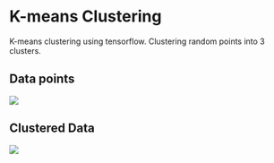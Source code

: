 # K-means Clustering

K-means clustering using tensorflow. Clustering random points into 3 clusters.

Data points
---
![](https://github.com/Karim-92/tensorflow-playground/blob/master/K-Means%20Clustering/datapoints.png)

Clustered Data
---
![](https://github.com/Karim-92/tensorflow-playground/blob/master/K-Means%20Clustering/clustered%20data.png)
